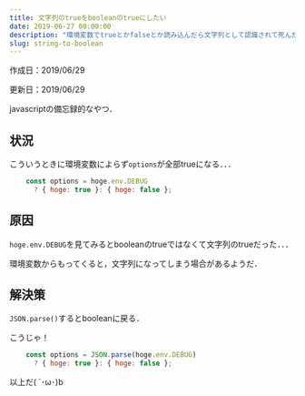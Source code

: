 ```yaml
---
title: 文字列のtrueをbooleanのtrueにしたい
date: 2019-06-27 00:00:00
description: "環境変数でtrueとかfalseとか読み込んだら文字列として認識されて死んだ"
slug: string-to-boolean
---
```


作成日：2019/06/29

更新日：2019/06/29

javascriptの備忘録的なやつ．

## **状況**

こういうときに環境変数によらず`options`が全部trueになる．．．
```javascript
    const options = hoge.env.DEBUG
      ? { hoge: true }: { hoge: false };
```

## **原因**

`hoge.env.DEBUG`を見てみるとbooleanのtrueではなくて文字列のtrueだった．．．

環境変数からもってくると，文字列になってしまう場合があるようだ．

## **解決策**

`JSON.parse()`するとbooleanに戻る．

こうじゃ！

```javascript
    const options = JSON.parse(hoge.env.DEBUG)
      ? { hoge: true }: { hoge: false };
```

以上だ( `･ω･)b
